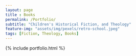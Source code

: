 ```yaml
---
layout: page
title : Books
permalink: /Portfolio/
subtitle: "Children's Historical Fiction, and Theology"
feature-img: "assets/img/pexels/retro-school.jpeg"
tags: [Fiction, Theology, Books]
---
```


{% include portfolio.html %}
